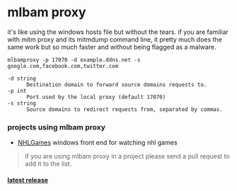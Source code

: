 # mlbam proxy
it's like using the windows hosts file but without the tears. if you are familiar with mitm proxy and its mitmdump command line, it pretty much does the same work but so much faster and without being flagged as a malware.

`mlbamproxy -p 17070 -d example.ddns.net -s google.com,facebook.com,twitter.com`

```
-d string
      Destination domain to forward source domains requests to.
-p int
      Port used by the local proxy (default 17070)
-s string
      Source domains to redirect requests from, separated by commas.
 ```

### projects using mlbam proxy
- [NHLGames](https://github.com/NHLGames/NHLGames) windows front end for watching nhl games

> if you are using mlbam proxy in a project please send a pull request to add it to the list.

#### [latest release](https://github.com/jwallet/mlbamproxy/releases/latest)
